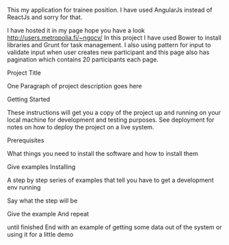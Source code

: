 
This my application for trainee position.
I have used AngularJs instead of ReactJs and sorry for that.

I have hosted it in my page hope you have a look 
http://users.metropolia.fi/~ngocv/
In this project I have used Bower to install libraries and Grunt for task management.
I also using pattern for input to validate input when user creates new participant and this page also has
 pagination which contains 20 participants each page.
 
 Project Title

One Paragraph of project description goes here

Getting Started

These instructions will get you a copy of the project up and running on your local machine for development and testing purposes. See deployment for notes on how to deploy the project on a live system.

Prerequisites

What things you need to install the software and how to install them

Give examples
Installing

A step by step series of examples that tell you have to get a development env running

Say what the step will be

Give the example
And repeat

until finished
End with an example of getting some data out of the system or using it for a little demo
 

